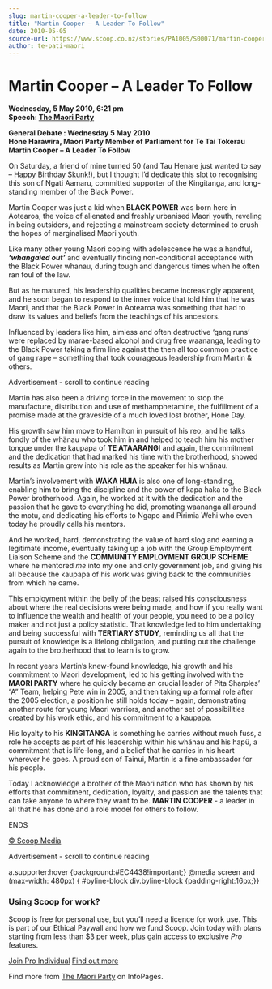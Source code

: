 ```yaml
---
slug: martin-cooper-a-leader-to-follow
title: "Martin Cooper – A Leader To Follow"
date: 2010-05-05
source-url: https://www.scoop.co.nz/stories/PA1005/S00071/martin-cooper-a-leader-to-follow.htm
author: te-pati-maori
---
```

Martin Cooper – A Leader To Follow
==================================

**Wednesday, 5 May 2010, 6:21 pm**  
**Speech: [The Maori Party](https://info.scoop.co.nz/The_Maori_Party)**

**General Debate : Wednesday 5 May 2010**  
**Hone Harawira, Maori Party Member of Parliament for Te Tai Tokerau**  
**Martin Cooper – A Leader To Follow**

On Saturday, a friend of mine turned 50 (and Tau Henare just wanted to say – Happy Birthday Skunk!), but I thought I’d dedicate this slot to recognising this son of Ngati Aamaru, committed supporter of the Kingitanga, and long-standing member of the Black Power.

Martin Cooper was just a kid when **BLACK POWER** was born here in Aotearoa, the voice of alienated and freshly urbanised Maori youth, reveling in being outsiders, and rejecting a mainstream society determined to crush the hopes of marginalised Maori youth.

Like many other young Maori coping with adolescence he was a handful, _**‘whangaied out’**_ and eventually finding non-conditional acceptance with the Black Power whanau, during tough and dangerous times when he often ran foul of the law.

But as he matured, his leadership qualities became increasingly apparent, and he soon began to respond to the inner voice that told him that he was Maori, and that the Black Power in Aotearoa was something that had to draw its values and beliefs from the teachings of his ancestors.

Influenced by leaders like him, aimless and often destructive ‘gang runs’ were replaced by marae-based alcohol and drug free waananga, leading to the Black Power taking a firm line against the then all too common practice of gang rape – something that took courageous leadership from Martin & others.

Advertisement - scroll to continue reading





Martin has also been a driving force in the movement to stop the manufacture, distribution and use of methamphetamine, the fulfillment of a promise made at the graveside of a much loved lost brother, Hone Day.

His growth saw him move to Hamilton in pursuit of his reo, and he talks fondly of the whänau who took him in and helped to teach him his mother tongue under the kaupapa of **TE ATAARANGI** and again, the commitment and the dedication that had marked his time with the brotherhood, showed results as Martin grew into his role as the speaker for his whänau.

Martin’s involvement with **WAKA HUIA** is also one of long-standing, enabling him to bring the discipline and the power of kapa haka to the Black Power brotherhood. Again, he worked at it with the dedication and the passion that he gave to everything he did, promoting waananga all around the motu, and dedicating his efforts to Ngapo and Pirimia Wehi who even today he proudly calls his mentors.

And he worked, hard, demonstrating the value of hard slog and earning a legitimate income, eventually taking up a job with the Group Employment Liaison Scheme and the **COMMUNITY EMPLOYMENT GROUP SCHEME** where he mentored _me_ into my one and only government job, and giving his all because the kaupapa of his work was giving back to the communities from which he came.

This employment within the belly of the beast raised his consciousness about where the real decisions were being made, and how if you really want to influence the wealth and health of your people, you need to be a policy maker and not just a policy statistic. That knowledge led to him undertaking and being successful with **TERTIARY STUDY**, reminding us all that the pursuit of knowledge is a lifelong obligation, and putting out the challenge again to the brotherhood that to learn is to grow.

In recent years Martin’s knew-found knowledge, his growth and his commitment to Maori development, led to his getting involved with the **MAORI PARTY** where he quickly became an crucial leader of Pita Sharples’ “A” Team, helping Pete win in 2005, and then taking up a formal role after the 2005 election, a position he still holds today – again, demonstrating another route for young Maori warriors, and another set of possibilities created by his work ethic, and his commitment to a kaupapa.

His loyalty to his **KINGITANGA** is something he carries without much fuss, a role he accepts as part of his leadership within his whänau and his hapü, a commitment that is life-long, and a belief that he carries in his heart wherever he goes. A proud son of Tainui, Martin is a fine ambassador for his people.

Today I acknowledge a brother of the Maori nation who has shown by his efforts that commitment, dedication, loyalty, and passion are the talents that can take anyone to where they want to be. **MARTIN COOPER** - a leader in all that he has done and a role model for others to follow.

ENDS  

[© Scoop Media](http://www.scoop.co.nz/about/terms.html)  

Advertisement - scroll to continue reading



a.supporter:hover {background:#EC4438!important;} @media screen and (max-width: 480px) { #byline-block div.byline-block {padding-right:16px;}}

### Using Scoop for work?

Scoop is free for personal use, but you’ll need a licence for work use. This is part of our Ethical Paywall and how we fund Scoop. Join today with plans starting from less than $3 per week, plus gain access to exclusive _Pro_ features.  
  
[Join Pro Individual](https://pro.scoop.co.nz/Individual/?from=ProIn24) [Find out more](https://pro.scoop.co.nz/using-scoop-for-work/?from=ProIn24)

Find more from [The Maori Party](https://info.scoop.co.nz/The_Maori_Party) on InfoPages.